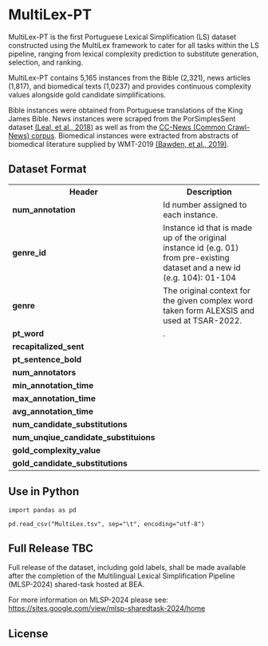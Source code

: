 
# MultiLex-PT
MultiLex-PT is the first Portuguese Lexical Simplification (LS) dataset constructed using the MultiLex framework to cater for all tasks within the LS pipeline, ranging from lexical complexity prediction to substitute generation, selection, and ranking.

MultiLex-PT contains 5,165 instances from the Bible (2,321), news articles (1,817), and biomedical texts (1,0237) and provides continuous complexity values alongside gold candidate simplifications. 

Bible instances were obtained from Portuguese translations of the King James Bible. News instances were scraped from the PorSimplesSent dataset [(Leal, et al., 2018)](https://aclanthology.org/C18-1034/) as well as from the [CC-News (Common Crawl-News) corpus](https://commoncrawl.org/blog/news-dataset-available). Biomedical instances were extracted from abstracts of biomedical literature supplied by WMT-2019 [(Bawden, et al., 2019)](https://aclanthology.org/W19-5403/).


## Dataset Format
<table>
    
   <tr>
    <th>Header</th>
    <th>Description</th>
  </tr>
 
    
  <tr>
    <td><b>num_annotation</b></td>
    <td>Id number assigned to each instance.</td>
  </tr>
    
   <tr>
    <td><b>genre_id</b></td>
    <td>Instance id that is made up of the original instance id (e.g. 01) from pre-existing dataset and a new id (e.g. 104): 01-104</td>
  </tr>
    
  <tr>
    <td><b>genre</b></td>
    <td>The original context for the given complex word taken form ALEXSIS and used at TSAR-2022.</td>
  </tr>
    
  <tr>
    <td><b>pt_word</b></td>
    <td>.</td>
  </tr>
    
  <tr>
    <td><b>recapitalized_sent</b></td>
    <td></td>
  </tr>
    
  <tr>
    <td><b>pt_sentence_bold</b></td>
    <td></td>
  </tr>
    
  <tr>
    <td><b>num_annotators</b></td>
    <td></td>
  </tr>

  <tr>
    <td><b>min_annotation_time</b></td>
  <td></td>
  </tr>

<tr>
    <td><b>max_annotation_time</b></td>
  <td></td>
  </tr>

 <tr>
    <td><b>avg_annotation_time</b></td>
  <td></td>
  </tr>

 <tr>
    <td><b>num_candidate_substitutions</b></td>
  <td></td>
  </tr>

 <tr>
    <td><b>num_unqiue_candidate_substituions</b></td>
  <td></td>
  </tr>

 <tr>
    <td><b>gold_complexity_value</b></td>
  <td></td>
  </tr>

  <tr>
    <td><b>gold_candidate_substitutions</b></td>
  <td></td>
  </tr>
     
     

</table>

## Use in Python
```
import pandas as pd

pd.read_csv("MultiLex.tsv", sep="\t", encoding="utf-8")
```


## Full Release TBC
Full release of the dataset, including gold labels, shall be made available after the completion of the Multilingual Lexical Simplification Pipeline (MLSP-2024) shared-task hosted at BEA. 

For more information on MLSP-2024 please see: https://sites.google.com/view/mlsp-sharedtask-2024/home

## License



